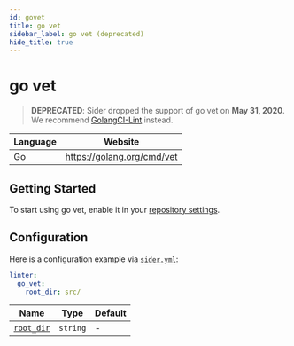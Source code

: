 ```yaml
---
id: govet
title: go vet
sidebar_label: go vet (deprecated)
hide_title: true
---
```


# go vet

> **DEPRECATED**: Sider dropped the support of go vet on **May 31, 2020**. We recommend [GolangCI-Lint](golangci-lint.md) instead.

| Language | Website                    |
| -------- | -------------------------- |
| Go       | https://golang.org/cmd/vet |

## Getting Started

To start using go vet, enable it in your [repository settings](../../getting-started/repository-settings.md).

## Configuration

Here is a configuration example via [`sider.yml`](../../getting-started/custom-configuration.md):

```yaml
linter:
  go_vet:
    root_dir: src/
```

| Name                                                                                  | Type     | Default |
| ------------------------------------------------------------------------------------- | -------- | ------- |
| [`root_dir`](../../getting-started/custom-configuration.md#linteranalyzer_idroot_dir) | `string` | -       |
